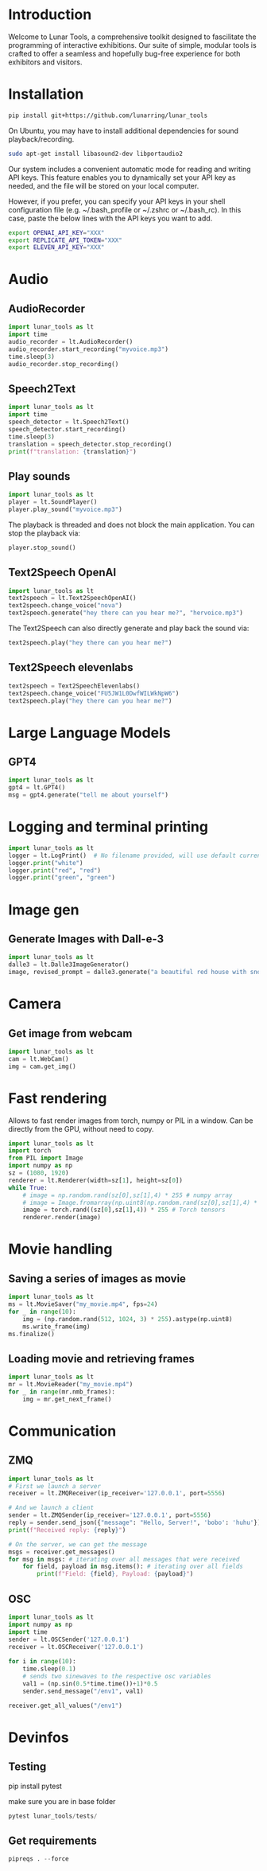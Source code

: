 # Introduction
Welcome to Lunar Tools, a comprehensive toolkit designed to fascilitate the programming of interactive exhibitions. Our suite of simple, modular tools is crafted to offer a seamless and hopefully bug-free experience for both exhibitors and visitors.

# Installation
```bash
pip install git+https://github.com/lunarring/lunar_tools
```

On Ubuntu, you may have to install additional dependencies for sound playback/recording.

```bash
sudo apt-get install libasound2-dev libportaudio2
```

Our system includes a convenient automatic mode for reading and writing API keys. This feature enables you to dynamically set your API key as needed, and the file will be stored on your local computer.

However, if you prefer, you can specify your API keys in your shell configuration file (e.g. ~/.bash_profile or ~/.zshrc or ~/.bash_rc). In this case, paste the below lines with the API keys you want to add.
```bash
export OPENAI_API_KEY="XXX"
export REPLICATE_API_TOKEN="XXX"
export ELEVEN_API_KEY="XXX"
```




# Audio
## AudioRecorder
```python
import lunar_tools as lt
import time
audio_recorder = lt.AudioRecorder()
audio_recorder.start_recording("myvoice.mp3")
time.sleep(3)
audio_recorder.stop_recording()    
```

## Speech2Text
```python
import lunar_tools as lt
import time
speech_detector = lt.Speech2Text()
speech_detector.start_recording()
time.sleep(3)
translation = speech_detector.stop_recording()
print(f"translation: {translation}")
```

## Play sounds
```python
import lunar_tools as lt
player = lt.SoundPlayer()
player.play_sound("myvoice.mp3")
```
The playback is threaded and does not block the main application. You can stop the playback via: 
```python
player.stop_sound()
```

## Text2Speech OpenAI
```python
import lunar_tools as lt
text2speech = lt.Text2SpeechOpenAI()
text2speech.change_voice("nova")
text2speech.generate("hey there can you hear me?", "hervoice.mp3")
```

The Text2Speech can also directly generate and play back the sound via: 
```python
text2speech.play("hey there can you hear me?")
```

## Text2Speech elevenlabs
```python
text2speech = Text2SpeechElevenlabs()
text2speech.change_voice("FU5JW1L0DwfWILWkNpW6")
text2speech.play("hey there can you hear me?")
```


# Large Language Models
## GPT4
```python
import lunar_tools as lt
gpt4 = lt.GPT4()
msg = gpt4.generate("tell me about yourself")
```

# Logging and terminal printing
```python
import lunar_tools as lt
logger = lt.LogPrint()  # No filename provided, will use default current_dir/logs/%y%m%d_%H%M
logger.print("white")
logger.print("red", "red")
logger.print("green", "green")
```    

# Image gen
## Generate Images with Dall-e-3
```python
import lunar_tools as lt
dalle3 = lt.Dalle3ImageGenerator()
image, revised_prompt = dalle3.generate("a beautiful red house with snow on the roof, a chimney with smoke")
```

# Camera
## Get image from webcam

```python
import lunar_tools as lt
cam = lt.WebCam()
img = cam.get_img()
```

# Fast rendering
Allows to fast render images from torch, numpy or PIL in a window. Can be directly from the GPU, without need to copy.
```python
import lunar_tools as lt
import torch
from PIL import Image
import numpy as np
sz = (1080, 1920)
renderer = lt.Renderer(width=sz[1], height=sz[0])
while True:
    # image = np.random.rand(sz[0],sz[1],4) * 255 # numpy array
    # image = Image.fromarray(np.uint8(np.random.rand(sz[0],sz[1],4) * 255)) # PIL array
    image = torch.rand((sz[0],sz[1],4)) * 255 # Torch tensors
    renderer.render(image)
```

# Movie handling
## Saving a series of images as movie
```python
import lunar_tools as lt
ms = lt.MovieSaver("my_movie.mp4", fps=24)
for _ in range(10):
    img = (np.random.rand(512, 1024, 3) * 255).astype(np.uint8)
    ms.write_frame(img)
ms.finalize()
```

## Loading movie and retrieving frames
```python
import lunar_tools as lt
mr = lt.MovieReader("my_movie.mp4")
for _ in range(mr.nmb_frames):
    img = mr.get_next_frame()
```


# Communication
## ZMQ
```python
import lunar_tools as lt
# First we launch a server
receiver = lt.ZMQReceiver(ip_receiver='127.0.0.1', port=5556)

# And we launch a client
sender = lt.ZMQSender(ip_receiver='127.0.0.1', port=5556)
reply = sender.send_json({"message": "Hello, Server!", 'bobo': 'huhu'})
print(f"Received reply: {reply}")

# On the server, we can get the message
msgs = receiver.get_messages()
for msg in msgs: # iterating over all messages that were received
    for field, payload in msg.items(): # iterating over all fields
        print(f"Field: {field}, Payload: {payload}")
```

## OSC
```python
import lunar_tools as lt
import numpy as np
import time
sender = lt.OSCSender('127.0.0.1')
receiver = lt.OSCReceiver('127.0.0.1')
    
for i in range(10):
    time.sleep(0.1)
    # sends two sinewaves to the respective osc variables
    val1 = (np.sin(0.5*time.time())+1)*0.5
    sender.send_message("/env1", val1)

receiver.get_all_values("/env1")
```


# Devinfos
## Testing
pip install pytest

make sure you are in base folder
```python
pytest lunar_tools/tests/
```

## Get requirements
```python
pipreqs . --force
```



